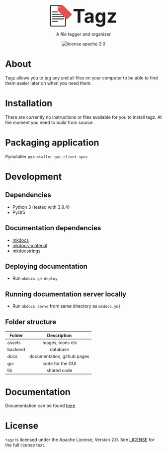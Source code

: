 
<div align="center">
<img style='vertical-align:middle;' src='assets/icon.png' width="70">
<div style='vertical-align:middle; display:inline;'>
<strong style="font-size:60px">Tagz</strong>
</div>
</div>

 <p align="center">A file tagger and organizer</p>

<div align="center">

   ![license apache 2.0](https://img.shields.io/badge/license-Apache%202.0-brightgreen)
</div>

# About
Tagz allows you to tag any and all files on your computer to be able to find them easier later on when you need them.

# Installation
There are currently no instructions or files available for you to install tagz. At the moment you need to build from source.

# Packaging application
Pyinstaller
`pyinstaller gui_client.spec`

# Development
## Dependencies
* Python 3 (tested with 3.9.4)
* PyQt5

## Documentation dependencies
* [mkdocs](https://github.com/mkdocs/mkdocs)
* [mkdocs-material](https://github.com/squidfunk/mkdocs-material)
* [mkdocstrings](https://github.com/mkdocstrings/mkdocstrings)
## Deploying documentation
* Run `mkdocs gh-deploy`
## Running documentation server locally
* Run `mkdocs serve` from same directory as `mkdocs.yml`

## Folder structure
| Folder        | Description                 |
| ------------- |:---------------------------:|
| assets        | images, icons etc           |
| backend       | database                    |
| docs          | documentation, github pages |
| gui           | code for the GUI            |
| lib           | shared code                 |

# Documentation
Documentation can be found [here](https://mozzo1000.github.io/tagz)

# License
`tagz` is licensed under the Apache License, Version 2.0. See [LICENSE](LICENSE) for the full license text.